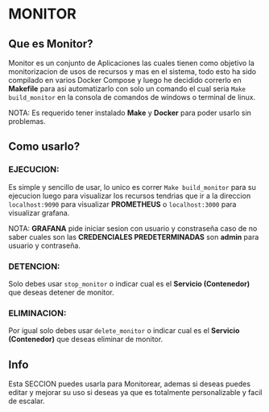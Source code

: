 # MONITOR
## Que es Monitor?

Monitor es un conjunto de Aplicaciones las cuales tienen como objetivo la monitorizacion de usos 
de recursos y mas en el sistema, todo esto ha sido compilado en varios Docker Compose y luego he 
decidido correrlo en **Makefile** para asi automatizarlo con solo un comando el cual seria 
`Make build_monitor` en la consola de comandos de windows o terminal de linux.

NOTA: Es requerido tener instalado **Make** y **Docker** para poder usarlo sin problemas.
## Como usarlo?

### EJECUCION:
Es simple y sencillo de usar, lo unico es correr `Make build_monitor` para su ejecucion luego para 
visualizar los recursos tendrias que ir a la direccion `localhost:9090` para visualizar **PROMETHEUS** 
o `localhost:3000` para visualizar grafana.

NOTA: **GRAFANA** pide iniciar sesion con usuario y constraseña caso de no saber cuales son 
las **CREDENCIALES PREDETERMINADAS** son **admin** para usuario y contraseña.

### DETENCION:
Solo debes usar `stop_monitor` o indicar cual es el **Servicio (Contenedor)** que 
deseas detener de monitor.

### ELIMINACION:
Por igual solo debes usar `delete_monitor` o indicar cual es el **Servicio (Contenedor)** que 
deseas eliminar de monitor.

## Info

Esta SECCION puedes usarla para Monitorear, ademas si deseas puedes editar y mejorar su uso si 
deseas ya que es totalmente personalizable y facil de escalar.